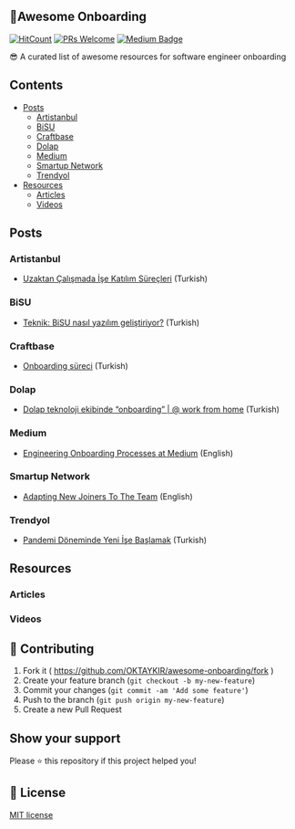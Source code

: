 ## 🚀Awesome Onboarding
[![HitCount](http://hits.dwyl.com/OKTAYKIR/awesome-onboarding.svg)](https://github.com/OKTAYKIR/awesome-onboarding)
[![PRs Welcome](https://img.shields.io/badge/PRs-welcome-brightgreen.svg)](#contributing)
[![Medium Badge](https://badgen.net/badge/icon/medium?icon=medium&label)](https://oktaykir.medium.com/)

😎 A curated list of awesome resources for software engineer onboarding

## Contents

* [Posts](#real-world)
  * [Artistanbul](#artistanbul)
  * [BiSU](#bisu)
  * [Craftbase](#craftbase)
  * [Dolap](#dolap)
  * [Medium](#medium)
  * [Smartup Network](#smartup-network)
  * [Trendyol](#trendyol)
* [Resources](#resources)
  * [Articles](#articles)
  * [Videos](#videos)
  
## Posts
### Artistanbul
* [Uzaktan Çalışmada İşe Katılım Süreçleri](https://www.artistanbul.io/blog/2020/11/27/uzaktan-calismada-ise-katilim-surecleri/) (Turkish)
### BiSU
* [Teknik: BiSU nasıl yazılım geliştiriyor?](https://www.uretimbandi.com/bisu-nasil-yazilim-gelistiriyor/) (Turkish)
### Craftbase
* [Onboarding süreci](https://twitter.com/hakanerdogan/status/1280925428325154817) (Turkish)
### Dolap
* [Dolap teknoloji ekibinde “onboarding” | @ work from home](https://medium.com/dolap-tech/dolap-teknoloji-ekibinde-onboarding-work-from-home-241b545fdab9) (Turkish)
### Medium
* [Engineering Onboarding Processes at Medium](https://medium.engineering/engineering-onboarding-processes-at-medium-368095116ac3) (English)
### Smartup Network
* [Adapting New Joiners To The Team](https://www.linkedin.com/pulse/adapting-new-joiners-team-umut-i%C5%9Fik/) (English)
### Trendyol
* [Pandemi Döneminde Yeni İşe Başlamak](https://medium.com/trendyol-tech/pandemi-d%C3%B6neminde-yeni-i%CC%87%C5%9Fe-ba%C5%9Flamak-64f0c4f1e541) (Turkish)

## Resources
### Articles
### Videos

## 🤝 Contributing
1. Fork it ( https://github.com/OKTAYKIR/awesome-onboarding/fork )
2. Create your feature branch (`git checkout -b my-new-feature`)
3. Commit your changes (`git commit -am 'Add some feature'`)
4. Push to the branch (`git push origin my-new-feature`)
5. Create a new Pull Request

## Show your support
Please ⭐️ this repository if this project helped you!

## 📝 License
[MIT license](http://www.opensource.org/licenses/Mit)
